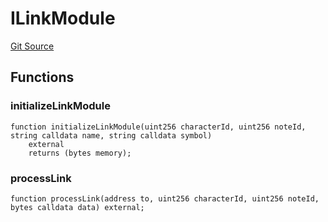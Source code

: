 # ILinkModule
[Git Source](https://github.com/Crossbell-Box/Crossbell-Contracts/blob/7dd103c70343d6410d08f7bb25b0b513c4d92016/contracts/interfaces/ILinkModule.sol)


## Functions
### initializeLinkModule


```solidity
function initializeLinkModule(uint256 characterId, uint256 noteId, string calldata name, string calldata symbol)
    external
    returns (bytes memory);
```

### processLink


```solidity
function processLink(address to, uint256 characterId, uint256 noteId, bytes calldata data) external;
```

